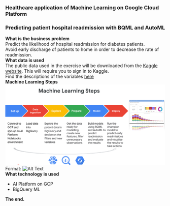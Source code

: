 ### Healthcare application of Machine Learning on Google Cloud Platform </br>
### Predicting patient hospital readmission with BQML and AutoML </br>

**What is the business problem** </br>
Predict the likelihood of hospital readmission for diabetes patients. </br>
Avoid early discharge of patients to home in order to decrease the rate of readmission. </br>
**What data is used** </br>
The public data used in the exercise will be downloaded from the [Kaggle website](https://www.kaggle.com/friedrichschneider/diabetic-dataset-for-readmission). This will require you to sign in to Kaggle.  </br>
Find the descriptions of the variables [here](https://www.kaggle.com/iabhishekofficial/prediction-on-hospital-readmission) </br>
**Machine Learning Steps** </br>
![Machine Learning Steps for this project](/screenshots/machine_learning_steps.png) Format: ![Alt Text](url) </br>
**What technology is used** </br>
- AI Platform on GCP 
- BigQuery ML </br>

**The end.** </br>